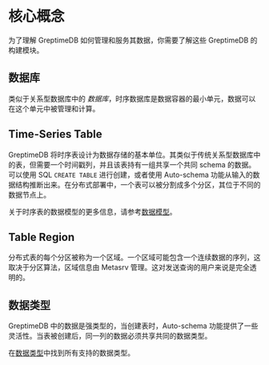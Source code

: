 # 核心概念

为了理解 GreptimeDB 如何管理和服务其数据，你需要了解这些 GreptimeDB 的构建模块。

## 数据库

类似于关系型数据库中的 _数据库_，时序数据库是数据容器的最小单元，数据可以在这个单元中被管理和计算。

## Time-Series Table

GreptimeDB 将时序表设计为数据存储的基本单位。其类似于传统关系型数据库中的表，但需要一个时间戳列，并且该表持有一组共享一个共同 schema 的数据。可以使用 SQL `CREATE TABLE` 进行创建，或者使用 Auto-schema 功能从输入的数据结构推断出来。在分布式部署中，一个表可以被分割成多个分区，其位于不同的数据节点上。

关于时序表的数据模型的更多信息，请参考[数据模型](./data-model.md)。

## Table Region

分布式表的每个分区被称为一个区域。一个区域可能包含一个连续数据的序列，这取决于分区算法，区域信息由 Metasrv 管理。这对发送查询的用户来说是完全透明的。

## 数据类型

GreptimeDB 中的数据是强类型的，当创建表时，Auto-schema 功能提供了一些灵活性。当表被创建后，同一列的数据必须共享共同的数据类型。

在[数据类型](/reference/data-types.md)中找到所有支持的数据类型。
